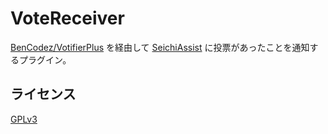 # VoteReceiver

[BenCodez/VotifierPlus](https://github.com/BenCodez/VotifierPlus) を経由して [SeichiAssist](https://github.com/GiganticMinecraft/SeichiAssist) に投票があったことを通知するプラグイン。

## ライセンス

[GPLv3](./LICENSE)
